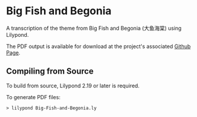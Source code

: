 # Big Fish and Begonia

A transcription of the theme from Big Fish and Begonia (大鱼海棠)
using Lilypond.

The PDF output is available for download at the project's associated
[Github Page](https://daemonblade.github.io/big-fish-and-begonia/).

## Compiling from Source

To build from source, Lilypond 2.19 or later is required.

To generate PDF files:

```
> lilypond Big-Fish-and-Begonia.ly
```
